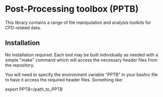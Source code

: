 # Post-Processing toolbox (PPTB) #

This library contains a range of file manipulation and analysis toolkits for CFD-related data.

## Installation

No installation required. Each tool may be built individually as needed with a simple "make" command which will access the necessary header files from the repository.

You will need to specify the environment variable "PPTB" in your bashrc file to have it access the required header files. Something like:

export PPTB=/path_to_PPTB